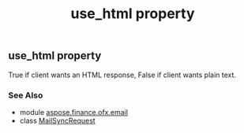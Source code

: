 ﻿---
title: use_html property
second_title: Aspose.Finance for Python via .NET API References
description: 
type: docs
weight: 100
url: /python-net/aspose.finance.ofx.email/mailsyncrequest/use_html/
is_root: false
---

## use_html property


True if client wants an HTML response, False if client wants plain text.

### See Also
* module [aspose.finance.ofx.email](../../)
* class [MailSyncRequest](/finance/python-net/aspose.finance.ofx.email/mailsyncrequest)
